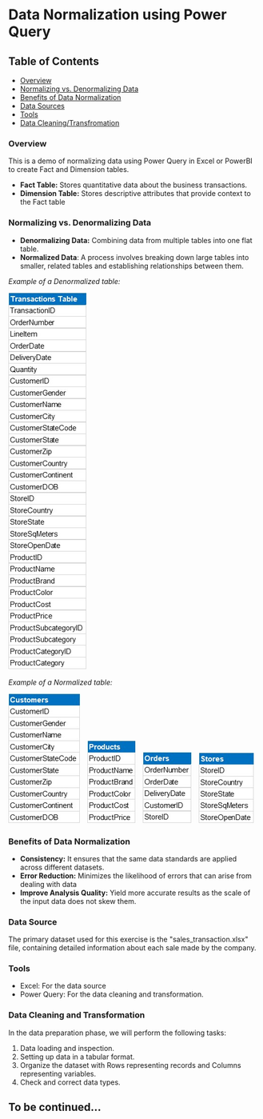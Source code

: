 # Data Normalization using Power Query

## Table of Contents

- [Overview](#overview)
- [Normalizing vs. Denormalizing Data](#normalizing-vs-denormalizing-data)
- [Benefits of Data Normalization](#benefits-of-data-normalization)
- [Data Sources](#data-source)
- [Tools](#tools)
- [Data Cleaning/Transfromation](#data-cleaning-and-transformation)

### Overview

This is a demo of normalizing data using Power Query in Excel or PowerBI to create Fact and Dimension tables.
- **Fact Table:** Stores quantitative data about the business transactions.
- **Dimension Table:** Stores descriptive attributes that provide context to the Fact table

### Normalizing vs. Denormalizing Data
- **Denormalizing Data:** Combining data from multiple tables into one flat table.
- **Normalized Data**: A process involves breaking down large tables into smaller, related tables and establishing relationships between them.

<i>Example of a Denormalized table:</i>
>
![transactions table](transactions_table.jpg)
>
>
<i>Example of a Normalized table:</i>
>
![customers table](customers.jpg)&emsp;![products table](products.jpg)&emsp;![orders table](orders.jpg)&emsp;![stores table](stores.jpg)

### Benefits of Data Normalization

- **Consistency:** It ensures that the same data standards are applied across different datasets.
- **Error Reduction:** Minimizes the likelihood of errors that can arise from dealing with data
- **Improve Analysis Quality:** Yield more accurate results as the scale of the input data does not skew them.

### Data Source

The primary dataset used for this exercise is the "sales_transaction.xlsx" file, containing detailed information about each sale made by the company.

### Tools

- Excel: For the data source
- Power Query: For the data cleaning and transformation.

### Data Cleaning and Transformation

In the data preparation phase, we will perform the following tasks:

1. Data loading and inspection.
2. Setting up data in a tabular format.
3. Organize the dataset with Rows representing records and Columns representing variables.
4. Check and correct data types.

## To be continued...
